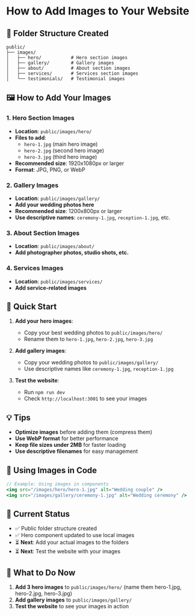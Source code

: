 # How to Add Images to Your Website

## 📁 Folder Structure Created

```
public/
├── images/
│   ├── hero/           # Hero section images
│   ├── gallery/        # Gallery images  
│   ├── about/          # About section images
│   ├── services/       # Services section images
│   └── testimonials/   # Testimonial images
```

## 🖼️ How to Add Your Images

### 1. **Hero Section Images**
- **Location**: `public/images/hero/`
- **Files to add**: 
  - `hero-1.jpg` (main hero image)
  - `hero-2.jpg` (second hero image)
  - `hero-3.jpg` (third hero image)
- **Recommended size**: 1920x1080px or larger
- **Format**: JPG, PNG, or WebP

### 2. **Gallery Images**
- **Location**: `public/images/gallery/`
- **Add your wedding photos here**
- **Recommended size**: 1200x800px or larger
- **Use descriptive names**: `ceremony-1.jpg`, `reception-1.jpg`, etc.

### 3. **About Section Images**
- **Location**: `public/images/about/`
- **Add photographer photos, studio shots, etc.**

### 4. **Services Images**
- **Location**: `public/images/services/`
- **Add service-related images**

## 🚀 Quick Start

1. **Add your hero images**:
   - Copy your best wedding photos to `public/images/hero/`
   - Rename them to `hero-1.jpg`, `hero-2.jpg`, `hero-3.jpg`

2. **Add gallery images**:
   - Copy your wedding photos to `public/images/gallery/`
   - Use descriptive names like `ceremony-1.jpg`, `reception-1.jpg`

3. **Test the website**:
   - Run `npm run dev`
   - Check `http://localhost:3001` to see your images

## 💡 Tips

- **Optimize images** before adding them (compress them)
- **Use WebP format** for better performance
- **Keep file sizes under 2MB** for faster loading
- **Use descriptive filenames** for easy management

## 🔧 Using Images in Code

```jsx
// Example: Using images in components
<img src="/images/hero/hero-1.jpg" alt="Wedding couple" />
<img src="/images/gallery/ceremony-1.jpg" alt="Wedding ceremony" />
```

## 📝 Current Status

- ✅ Public folder structure created
- ✅ Hero component updated to use local images
- ⏳ **Next**: Add your actual images to the folders
- ⏳ **Next**: Test the website with your images

## 🎯 What to Do Now

1. **Add 3 hero images** to `public/images/hero/` (name them hero-1.jpg, hero-2.jpg, hero-3.jpg)
2. **Add gallery images** to `public/images/gallery/`
3. **Test the website** to see your images in action


